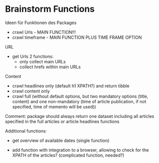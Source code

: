 # Brainstorm Functions
Ideen für Funktionen des Packages


* crawl Urls - MAIN FUNCTION!!!
* crawl timeframe - MAIN FUNCTION PLUS TIME FRAME OPTION 

URL
* get Urls 2 functions:
  - only collect main URLs
  - collect hrefs within main URLs

Content
* crawl headlines only (default h1 XPATH?) and return tibble
* crawl content only
* crawl full (without default options, but two mandatory options (title, content) and one non-mandatory (time of article publication, if not specified, time of memento will be used))


Comment: package should always return one dataset including all articles specified in the full articles or article headlines functions

Additional functions:
* get overview of available dates (single function)

* add function with integration to a browser, allowing to check for the XPATH of the articles? (complicated function, needed?)

